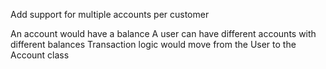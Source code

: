 Add support for multiple accounts per customer

An account would have a balance
A user can have different accounts with different balances
Transaction logic would move from the User to the Account class
